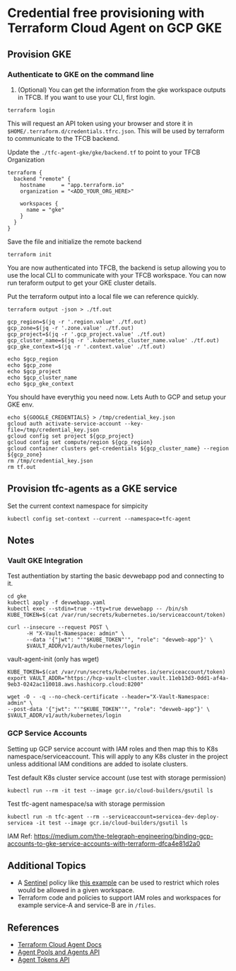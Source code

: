 # Credential free provisioning with Terraform Cloud Agent on GCP GKE

## Provision GKE

### Authenticate to GKE on the command line

1. (Optional) You can get the information from the gke workspace outputs in TFCB.  If you want to use your CLI, first login.
```
terraform login
```
This will request an API token using your browser and store it in `$HOME/.terraform.d/credentials.tfrc.json`.  This will be used by terraform to communicate to the TFCB backend.

Update the `./tfc-agent-gke/gke/backend.tf` to point to your TFCB Organization
```
terraform {
  backend "remote" {
    hostname     = "app.terraform.io"
    organization = "<ADD_YOUR_ORG_HERE>"

    workspaces {
      name = "gke"
    }
  }
}
```
Save the file and initialize the remote backend

```
terraform init
```
You are now authenticated into TFCB, the backend is setup allowing you to use the local CLI to communicate with your TFCB workspace.  You can now run teraform output to get your GKE cluster details.

Put the terraform output into a local file we can reference quickly.
```
terraform output -json > ./tf.out

gcp_region=$(jq -r '.region.value' ./tf.out)
gcp_zone=$(jq -r '.zone.value' ./tf.out)
gcp_project=$(jq -r '.gcp_project.value' ./tf.out)
gcp_cluster_name=$(jq -r '.kubernetes_cluster_name.value' ./tf.out)
gcp_gke_context=$(jq -r '.context.value' ./tf.out)

echo $gcp_region
echo $gcp_zone
echo $gcp_project
echo $gcp_cluster_name
echo $gcp_gke_context
```
You should have everythig you need now. Lets Auth to GCP and setup your GKE env.

```
echo ${GOOGLE_CREDENTIALS} > /tmp/credential_key.json
gcloud auth activate-service-account --key-file=/tmp/credential_key.json
gcloud config set project ${gcp_project}
gcloud config set compute/region ${gcp_region}
gcloud container clusters get-credentials ${gcp_cluster_name} --region ${gcp_zone}
rm /tmp/credential_key.json
rm tf.out
```

## Provision tfc-agents as a GKE service

Set the current context namespace for simpicity
```
kubectl config set-context --current --namespace=tfc-agent
```

## Notes

### Vault GKE Integration
Test authentiation by starting the basic devwebapp pod and connecting to it.
```
cd gke
kubectl apply -f devwebapp.yaml
kubectl exec --stdin=true --tty=true devwebapp -- /bin/sh
KUBE_TOKEN=$(cat /var/run/secrets/kubernetes.io/serviceaccount/token)

curl --insecure --request POST \
      -H "X-Vault-Namespace: admin" \
      --data '{"jwt": "'"$KUBE_TOKEN"'", "role": "devweb-app"}' \
      $VAULT_ADDR/v1/auth/kubernetes/login

```

vault-agent-init (only has wget)
```
KUBE_TOKEN=$(cat /var/run/secrets/kubernetes.io/serviceaccount/token)
export VAULT_ADDR="https://hcp-vault-cluster.vault.11eb13d3-0dd1-af4a-9eb3-0242ac110018.aws.hashicorp.cloud:8200"

wget -O - -q --no-check-certificate --header="X-Vault-Namespace: admin" \
--post-data '{"jwt": "'"$KUBE_TOKEN"'", "role": "devweb-app"}' \
$VAULT_ADDR/v1/auth/kubernetes/login
```

### GCP Service Accounts
Setting up GCP service account with IAM roles and then map this to K8s namespace/serviceaccount.  This will apply to any K8s cluster in the project unless additional IAM conditions are added to isolate clusters.


Test default K8s cluster service account (use test with storage permission)
```
kubectl run --rm -it test --image gcr.io/cloud-builders/gsutil ls
```

Test tfc-agent namespace/sa with storage permission
```
kubectl run -n tfc-agent --rm --serviceaccount=servicea-dev-deploy-servicea -it test --image gcr.io/cloud-builders/gsutil ls
```

IAM Ref: https://medium.com/the-telegraph-engineering/binding-gcp-accounts-to-gke-service-accounts-with-terraform-dfca4e81d2a0

## Additional Topics
* A [Sentinel](https://www.terraform.io/docs/cloud/sentinel/index.html) policy like [this example](https://github.com/hashicorp/terraform-guides/blob/master/governance/third-generation/aws/restrict-assumed-roles-by-workspace.sentinel) can be used to restrict which roles would be allowed in a given workspace.
* Terraform code and policies to support IAM roles and workspaces for example service-A and service-B are in `/files`.


## References
* [Terraform Cloud Agent Docs](https://www.terraform.io/docs/cloud/workspaces/agent.html)
* [Agent Pools and Agents API](https://www.terraform.io/docs/cloud/api/agents.html)
* [Agent Tokens API](https://www.terraform.io/docs/cloud/api/agent-tokens.html)